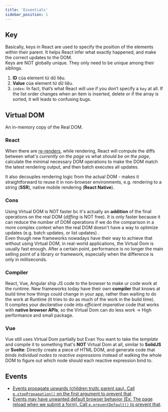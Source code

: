 ```yaml
---
title: 'Essentials'
sidebar_position: 1
---
```


## Key

Basically, keys in React are used to specify the position of the elements within their parent. It helps React infer what exactly happened, and make the correct updates to the DOM.  
Keys are NOT globally unique. They only need to be unique among their siblings.

1. **ID** của element từ dữ liệu.
2. **Value** của element từ dữ liệu.
3. `index`: In fact, that’s what React will use if you don’t specify a `key` at all. If the list order changes when an item is inserted, delete or if the array is sorted, it will leads to confusing bugs.

## Virtual DOM

An in-memory copy of the Real DOM.

### React

When there are [re-renders](../React/react-lifecycle.md#step-1-react-trigger-render-initial-hoặc-re-render-component), while rendering, React will compute the diffs between what's _currently on the page_ vs what _should be on the page_, calculate the minimal necessary DOM operations to make the DOM match the latest rendering output, and then batch executes all updates.

It also decouples rendering logic from the actual DOM - makes it straightforward to reuse it in non-browser environments, e.g. rendering to a string (**SSR**), native mobile rendering (**React Native**).

### Cons

Using Virtual DOM is NOT faster bc it's actually an **addition** of the final operations on the real DOM (_diffing_ is NOT free). It is only faster because it can reduce the number of DOM operations if we do the comparison in a more complex context when the real DOM doesn't have a way to optimize updates (e.g. batch updates, or list updates) .  
Even though new frameworks nowadays have their way to achieve that without using Virtual DOM, in real-world applications, the Virtual Dom is usually fast enough. After a certain point, performance is no longer the main selling point of a library or framework, especially when the difference is only in milliseconds.

### Compiler

React, Vue, Angular ship JS code to the browser to make ur code work at the runtime. New frameworks today have their own **compiler** that knows at build time how things could change in your app, rather than waiting to do the work at Runtime (it tries to do as much of the work in the build time).  
It compiles your _declarative_ code into _efficient imperative_ code that works with **native browser APIs**, so the Virtual Dom can do less work &rarr; High performance and small package.

### Vue

Vue still uses Virtual Dom partially but Evan You want to take the _template_ and compile it to something that's **NOT** Virtual Dom at all, similar to **SolidJS** or **Svelte**: Directly create a piece of HTML DOM, and generate code that _binds individual nodes to reactive expressions_ instead of walking the whole DOM to figure out which node should each reactive expression bind to.

## Events

- [Events propagate upwards (children trước parent sau). Call `e.stopPropagation()` on the first argument to prevent that](https://beta.reactjs.org/learn/responding-to-events#event-propagation).
- [Events may have unwanted default browser behavior (Ex: The page reload when we submit a form). Call `e.preventDefault()` to prevent that](https://beta.reactjs.org/learn/responding-to-events#preventing-default-behavior).

